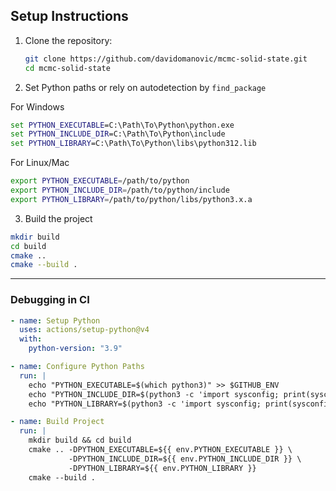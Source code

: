 ## Setup Instructions

1. Clone the repository:
   ```bash
   git clone https://github.com/davidomanovic/mcmc-solid-state.git
   cd mcmc-solid-state
   ```

2. Set Python paths or rely on autodetection by ```find_package```

For Windows
```cmd
set PYTHON_EXECUTABLE=C:\Path\To\Python\python.exe
set PYTHON_INCLUDE_DIR=C:\Path\To\Python\include
set PYTHON_LIBRARY=C:\Path\To\Python\libs\python312.lib
```

For Linux/Mac

```bash
export PYTHON_EXECUTABLE=/path/to/python
export PYTHON_INCLUDE_DIR=/path/to/python/include
export PYTHON_LIBRARY=/path/to/python/libs/python3.x.a
```

3. Build the project

```bash
mkdir build
cd build
cmake ..
cmake --build .
```

---

### **Debugging in CI**

```yaml
- name: Setup Python
  uses: actions/setup-python@v4
  with:
    python-version: "3.9"

- name: Configure Python Paths
  run: |
    echo "PYTHON_EXECUTABLE=$(which python3)" >> $GITHUB_ENV
    echo "PYTHON_INCLUDE_DIR=$(python3 -c 'import sysconfig; print(sysconfig.get_path(\"include\"))')" >> $GITHUB_ENV
    echo "PYTHON_LIBRARY=$(python3 -c 'import sysconfig; print(sysconfig.get_config_var(\"LIBDIR\"))')" >> $GITHUB_ENV

- name: Build Project
  run: |
    mkdir build && cd build
    cmake .. -DPYTHON_EXECUTABLE=${{ env.PYTHON_EXECUTABLE }} \
             -DPYTHON_INCLUDE_DIR=${{ env.PYTHON_INCLUDE_DIR }} \
             -DPYTHON_LIBRARY=${{ env.PYTHON_LIBRARY }}
    cmake --build .

```
